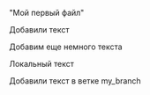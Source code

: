 "Мой первый файл"  

Добавили текст

Добавим еще немного текста

Локальный текст

Добавили текст в ветке my_branch